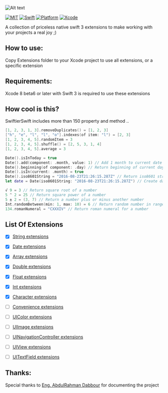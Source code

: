 ![Alt text](https://github.com/omaralbeik/SwiftierSwift/blob/master/logo.png "Swiftier Swift")

[![MIT](https://img.shields.io/badge/License-MIT-red.svg)](https://opensource.org/licenses/MIT)
[![Swift](https://img.shields.io/badge/Swift-3.0-orange.svg)](https://swift.org)
[![Platform](https://img.shields.io/badge/Platform-iOS-lightgrey.svg)](https://github.com/omaralbeik/SwiftierSwift)
[![Xcode](https://img.shields.io/badge/Xcode-8.0%20beta6-blue.svg)](https://developer.apple.com/xcode)


A collection of priceless native swift 3 extensions to make working with your projects a real joy ;)


## How to use:

Copy Extensions folder to your Xcode project to use all extensions, or a specific extension


## Requirements:

Xcode 8 beta6 or later with Swift 3 is required to use these extensions

## How cool is this?

SwiftierSwift includes more than 150 property and method ..

```swift
[1, 2, 3, 1, 3].removeDuplicates() = [1, 2, 3]
["h", "e", "l", "l", "o"].indexes(of item: "l") = [2, 3]
[1, 2, 3, 4, 5].randomItem = 3
[1, 2, 3, 4, 5].shuffle() = [2, 5, 3, 1, 4]
[1, 2, 3, 4, 5].average = 3
```

```swift
Date().isInToday = true
Date().add(component: .month, value: 1) // Add 1 month to current date
Date().beginning(of component: .day) // Return beginning of current day
Date().isIn(current: .month) = true
Date().iso8601String = "2016-08-23T21:26:15.287Z" // Return iso8601 string for date
let date = Date(iso8601String: "2016-08-23T21:26:15.287Z") // Create date from iso8601 string
```

```swift
√ 9 = 3 // Return square root of a number
5 ^ 2 = 25 // Return square power of a number
5 ± 2 = (3, 7) // Return a number plus or minus another number
Int.randomBetween(min: 1, max: 10) = 6 // Return random number in range
134.romanNumeral = "CXXXIV" // Return roman numeral for a number
```

## List Of Extensions

- [x] [String extensions](#string-extensions)
- [x] [Date extensions](#date-extensions)
- [x] [Array extensions](#array-extensions)
- [x] [Double extensions](#double-extensions)
- [x] [Float extensions](#float-extensions)
- [x] [Int extensions](#int-extensions)
- [x] [Character extensions](#character-extensions)
- [ ] [Convenience extensions](#convenience-extensions)
- [ ] [UIColor extensions](#uicolor-extensions)
- [ ] [UIImage extensions](#uiimage-extensions)
- [ ] [UINavigationController extensions](#uinavigationcontroller-extensions)
- [ ] [UIView extensions](#uiview-extensions)
- [ ] [UITextField extensions](#uitextfield-extensions)


## Thanks:
Special thanks to [Eng. AbdulRahman Dabbour](https://github.com/thedabbour) for documenting the project
